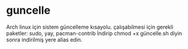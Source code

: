 # guncelle
Arch linux için sistem güncelleme kısayolu. çalışabilmesi için gerekli paketler: sudo, yay, pacman-contrib
İndirip chmod +x güncelle.sh diyin sonra indirilmiş yere alias edin.
